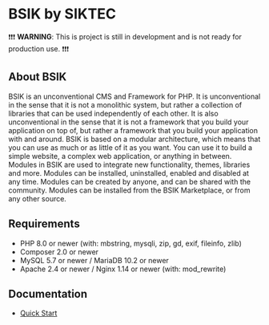 # BSIK by SIKTEC

:exclamation::exclamation::exclamation: **WARNING**: This is project is still in development and is not ready for production use. :exclamation::exclamation::exclamation:

## About BSIK
BSIK is an unconventional CMS and Framework for PHP. It is unconventional in the sense that it is not a monolithic system, but rather a collection of libraries that can be used independently of each other. It is also unconventional in the sense that it is not a framework that you build your application on top of, but rather a framework that you build your application with and around. BSIK is based on a modular architecture, which means that you can use as much or as little of it as you want. You can use it to build a simple website, a complex web application, or anything in between.
Modules in BSIK are used to integrate new functionality, themes, libraries and more. Modules can be installed, uninstalled, enabled and disabled at any time. Modules can be created by anyone, and can be shared with the community. Modules can be installed from the BSIK Marketplace, or from any other source.

## Requirements
- PHP 8.0 or newer (with: mbstring, mysqli, zip, gd, exif, fileinfo, zlib)
- Composer 2.0 or newer
- MySQL 5.7 or newer / MariaDB 10.2 or newer
- Apache 2.4 or newer / Nginx 1.14 or newer (with: mod_rewrite)

## Documentation
- [Quick Start](docs/quick-start.md)